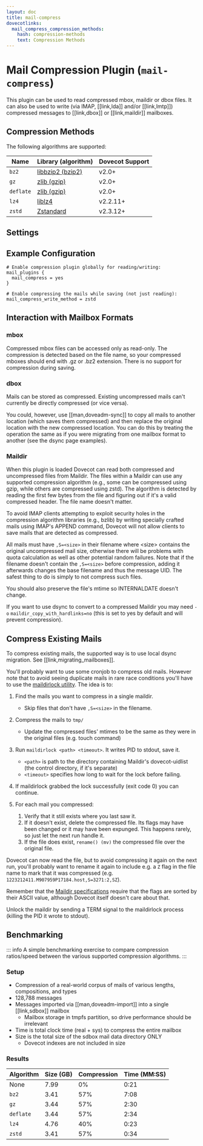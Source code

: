 ```yaml
---
layout: doc
title: mail-compress
dovecotlinks:
  mail_compress_compression_methods:
    hash: compression-methods
    text: Compression Methods
---
```


# Mail Compression Plugin (`mail-compress`)

This plugin can be used to read compressed mbox, maildir or dbox files. It
can also be used to write (via IMAP, [[link,lda]] and/or [[link,lmtp]])
compressed messages to [[link,dbox]] or [[link,maildir]] mailboxes.

## Compression Methods

The following algorithms are supported:

| Name | Library (algorithm) | Dovecot Support |
| ---- | ------------------- | --------------- |
| `bz2` | [libbzip2 (bzip2)](https://sourceware.org/bzip2/) | v2.0+ |
| `gz`  | [zlib (gzip)](https://www.zlib.net/) | v2.0+ |
| `deflate` | [zlib (gzip)](https://www.zlib.net/) | v2.0+ |
| `lz4` | [liblz4](https://www.lz4.org/) | v2.2.11+ |
| `zstd` | [Zstandard](https://facebook.github.io/zstd/) | v2.3.12+ |

## Settings

<SettingsComponent plugin="mail-compress" />

## Example Configuration

```[dovecot.conf]
# Enable compression plugin globally for reading/writing:
mail_plugins {
  mail_compress = yes
}

# Enable compressing the mails while saving (not just reading):
mail_compress_write_method = zstd
```

## Interaction with Mailbox Formats

### mbox

Compressed mbox files can be accessed only as read-only. The compression is
detected based on the file name, so your compressed mboxes should end with .gz
or .bz2 extension. There is no support for compression during saving.

### dbox

Mails can be stored as compressed. Existing uncompressed mails can't currently
be directly compressed (or vice versa).

You could, however, use [[man,doveadm-sync]] to copy all mails to another
location (which saves them compressed) and then replace the original
location with the new compressed location. You can do this
by treating the operation the same as if you were migrating from one mailbox
format to another (see the dsync page examples).

### Maildir

When this plugin is loaded Dovecot can read both compressed and uncompressed
files from Maildir. The files within a Maildir can use any supported
compression algorithm (e.g., some can be compressed using gzip, while others
are compressed using zstd). The algorithm is detected by reading the first
few bytes from the file and figuring out if it's a valid compressed header.
The file name doesn't matter.

To avoid IMAP clients attempting to exploit security holes in the compression
algorithm libraries (e.g., bzlib) by writing specially crafted mails using
IMAP's APPEND command, Dovecot will not allow clients to save mails that are
detected as compressed.

All mails must have `,S=<size>` in their filename where \<size\> contains the
original uncompressed mail size, otherwise there will be problems with quota
calculation as well as other potential random failures. Note that if the
filename doesn't contain the `,S=<size>` before compression, adding it
afterwards changes the base filename and thus the message UID. The safest thing
to do is simply to not compress such files.

You should also preserve the file's mtime so INTERNALDATE doesn't change.

If you want to use dsync to convert to a compressed Maildir you may need `-o`
`maildir_copy_with_hardlinks=no` (this is set to yes by default and will
prevent compression).

## Compress Existing Mails

To compress existing mails, the supported way is to use local dsync migration.
See [[link,migrating_mailboxes]].

You'll probably want to use some cronjob to compress old mails. However note
that to avoid seeing duplicate mails in rare race conditions you'll have to use
the [maildirlock utility](https://github.com/dovecot/tools/blob/main/README.maildirlock). The idea is to:

1. Find the mails you want to compress in a single maildir.

   * Skip files that don't have `,S=<size>` in the filename.

2. Compress the mails to `tmp/`

   * Update the compressed files' mtimes to be the same as they were in the
     original files (e.g. touch command)

3. Run `maildirlock <path> <timeout>`. It writes PID to stdout, save it.

   * `<path>` is path to the directory containing Maildir's dovecot-uidlist
     (the control directory, if it's separate)
   * `<timeout>` specifies how long to wait for the lock before failing.

4. If maildirlock grabbed the lock successfully (exit code 0) you can continue.

5. For each mail you compressed:

   1. Verify that it still exists where you last saw it.
   2. If it doesn't exist, delete the compressed file. Its flags may have been
      changed or it may have been expunged. This happens rarely, so just let
	  the next run handle it.
   3. If the file does exist, `rename() (mv)` the compressed file over the
      original file.

Dovecot can now read the file, but to avoid compressing it again on the next
run, you'll probably want to rename it again to include e.g. a `Z` flag in the
file name to mark that it was compressed (e.g.
`1223212411.M907959P17184.host,S=3271:2,SZ`).

Remember that the [Maildir specifications](https://cr.yp.to/proto/maildir.html)
require that the flags are sorted by their ASCII value, although Dovecot
itself doesn't care about that.

Unlock the maildir by sending a TERM signal to the maildirlock process (killing
the PID it wrote to stdout).

## Benchmarking

::: info
A simple benchmarking exercise to compare compression ratios/speed between
the various supported compression algorithms.
:::

### Setup

* Compression of a real-world corpus of mails of various lengths,
  compositions, and types
* 128,788 messages
* Messages imported via [[man,doveadm-import]] into a single [[link,sdbox]]
  mailbox
  * Mailbox storage in tmpfs partition, so drive performance should be
    irrelevant
* Time is total clock time (real + sys) to compress the entire mailbox
* Size is the total size of the sdbox mail data directory ONLY
  * Dovecot indexes are not included in size

### Results

| Algorithm | Size (GB) | Compression | Time (MM:SS) |
| --------- | --------- | ----------- | ------------ |
| None | 7.99 | 0% | 0:21 |
| `bz2` | 3.41 | 57% | 7:08 |
| `gz`  | 3.44 | 57% | 2:30 |
| `deflate` | 3.44 | 57% | 2:34 |
| `lz4` | 4.76 | 40% | 0:23 |
| `zstd` | 3.41 | 57% | 0:34 |
